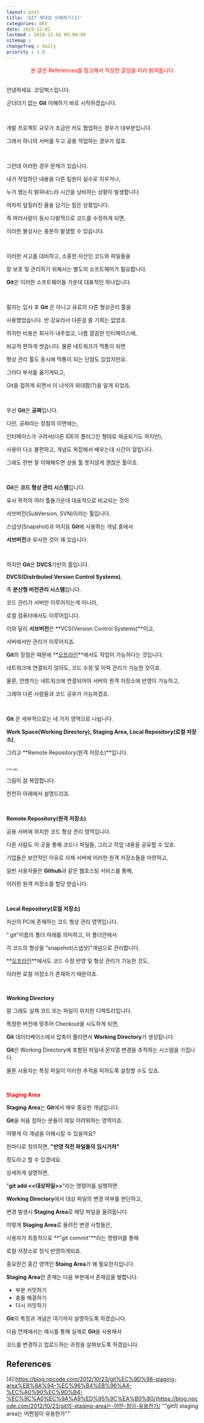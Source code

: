 ```yaml
---
layout: post
title: 'GIT 제대로 이해하기(1)'
categories: DEV
date: 2019-12-02
lastmod : 2019-12-02 09:00:00
sitemap :
changefreq : daily
priority : 1.0
---
```


<center><span style="color:red">본 글은 References를 참고해서 작성한 글임을 미리 밝혀둡니다.</span></center>
<br>

안녕하세요. 코딩벅스입니다. 

군더더기 없는 **Git** 이해하기 바로 시작하겠습니다. 

<br>

개발 프로젝트 규모가 조금만 커도 협업하는 경우가 대부분입니다. 

그래서 하나의 서버를 두고 공용 작업하는 경우가 많죠. 

<br>

그런데 이러한 경우 문제가 있습니다. 

내가 작업하던 내용을 다른 팀원이 실수로 지우거나, 

누가 했는지 밝혀내느라 시간을 낭비하는 상황이 발생합니다.

어차피 엎질러진 물을 담기는 힘든 상황입니다.  

즉 여러사람이 동시 다발적으로 코드를 수정하게 되면,

이러한 불상사는 충분히 발생할 수 있습니다. 

<br>

이러한 사고를 대비하고, 소중한 자산인 코드와 파일들을

잘 보호 및 관리하기 위해서는 별도의 소프트웨어가 필요합니다. 

**Git**은 이러한 소프트웨어들 가운데 대표적인 하나입니다. 

<br>

필자는 입사 후 **Git** 은 아니고 유료의 다른 형상관리 툴을

사용했었습니다. 반 강요라서 다른걸 쓸 기회는 없었죠. 

하지만 비용은 회사가 내주었고, 나름 깔끔한 인터페이스에, 

비교적 편하게 썻습니다. 물론 네트워크가 먹통이 되면 

형상 관리 툴도 동시에 먹통이 되는 단점도 있었지만요.

그러다 부서를 옮기게되고, 

Git을 접하게 되면서 이 녀석의 위대함(?)을 알게 되었죠. 

<br>

우선 **Git**은 **공짜**입니다. 

다만, 공짜라는 장점의 이면에는, 

인터페이스가 구려서(다른 IDE의 플러그인 형태로 제공되기도 하지만),

사용이 다소 불편하고, 개념도 복잡해서 배우는데 시간이 걸립니다. 

그래도 한번 잘 이해해두면 상용 툴 못지않게 괜찮은 툴이죠.

<br>

**Git**은 **코드 형상 관리 시스템**입니다. 

유사 목적의 여러 툴들가운데 대표적으로 비교되는 것이 

서브버전(SubVersion, SVN)이라는 툴입니다. 

스냅샷(Snapshot)과 머지등 **Git**에 사용하는 개념 중에서 

**서브버전**과 유사한 것이 꽤 있습니다. 

<br>

하지만 **Git**은 **DVCS**기반의 툴입니다.

**DVCS(Distributed Version Control Systems)**, 

즉 **분산형 버전관리 시스템**입니다. 

코드 관리가 서버만 이루어지는게 아니라, 

로컬 컴퓨터에서도 이루어집니다. 

이와 달리 **서브버전**은 **VCS(Version Control Systems)**이고, 

서버에서만 관리가 이루어지죠. 

**Git**의 장점은 때문에 **<u>오프라인</u>**에서도 작업이 가능하다는 것입니다. 

네트워크에 연결되지 않아도, 코드 수정 및 이력 관리가 가능한 것이죠. 

물론, 언젠가는 네트워크에 연결되어야 서버의 원격 저장소에 반영이 가능하고, 

그래야 다른 사람들과 코드 공유가 가능하겠죠. 

<br>

**Git** 은 세부적으로는 네 가지 영역으로 나뉩니다. 

**Work Space(Working Directory), Staging Area, Local Repository(로컬 저장소)**, 

그리고 **Remote Repository(원격 저장소)**입니다. 

<br>

<img src="https://d33wubrfki0l68.cloudfront.net/9bad221b597d1ea977a7bb360f369d869dc905ac/9a6eb/img/git-operations.png" alt="Git 흐름도" style="zoom:40%;" />

<br>

그림이 참 복잡합니다. 

천천히 아래에서 설명드리죠.

<br>

**Remote Repository(원격 저장소)**

공용 서버에 위치한 코드 형상 관리 영역입니다.

다른 사람도 이 곳을 통해 코드나 파일들, 그리고 작업 내용을 공유할 수 있죠. 

기업들은 보안적인 이유로 자체 서버에 이러한 원격 저장소들을 마련하고, 

일반 사용자들은 **Github**과 같은 웹호스팅 서비스를 통해, 

이러한 원격 저장소를 할당 받습니다.

<br>

**Local Repository(로컬 저장소)**

자신의 PC에 존재하는 코드 형상 관리 영역입니다. 

".git"이름의 폴더 아래를 의미하고, 이 폴더안에서

각 코드의 형상을 "snapshot(스냅샷)"개념으로 관리합니다. 

**<u>오프라인</u>**에서도 코드 수정 반영 및 형상 관리가 가능한 것도, 

이러한 로컬 저장소가 존재하기 때문이죠. 

<br>

**Working Directory**

말 그래도 실제 코드 또는 파일이 위치한 디렉토리입니다. 

특정한 버전에 맞추어 Checkout을 시도하게 되면, 

**Git** 데이터베이스에서 압축이 풀리면서 **Working Directory**가 생성됩니다. 

**Git**은 Working Directory에 포함된 파일내 문자열 변경을 추적하는 시스템을 가집니다. 

물론 사용자는 특정 파일이 이러한 추적을 피하도록 설정할 수도 있죠. 

<br>

<span style="color:red;font-weight:bold">Staging Area</span>

**Staging Area**는 **Git**에서 매우 중요한 개념입니다.  

**Git**을 처음 접하는 분들이 제일 어려워하는 영역이죠. 

어떻게 이 개념을 이해시킬 수 있을까요? 

한마디로 정의하면, **"반영 직전 파일들의 임시거처"**

정도라고 할 수 있겠네요. 



상세하게 설명하면, 

"**git add <<대상파일>>**"라는 명령어를 실행하면 

**Working Directory**에서 대상 파일의 변경 여부를 판단하고, 

변경 발생시 **Staging Area**로 해당 파일을 올려둡니다. 

이렇게 **Staging Area**로 올려진 변경 사항들은, 

사용자가 최종적으로 **"git commit"**라는 명령어를 통해 

로컬 저장소로 정식 반영하게되죠. 



중요한건 중간 영역인 **Staing Area**가 왜 필요한지입니다. 

**Staging Area**란 존재는 다음 부분에서 존재감을 발합니다.



- 부분 커밋하기
- 충돌 해결하기
- 다시 커밋하기



**Git**의 특징과 개념은 여기까지 설명하도록 하겠습니다. 

다음 연재에서는 예시를 통해 실제로 **Git**을 사용해서 

코드를 변경하고 업로드하는 과정을 살펴보도록 하겠습니다. 



## References

[1]: https://medium.com/@nsh235482/git-%EC%8B%A0%EC%9E%85%EA%B0%9C%EB%B0%9C%EC%9E%90%EC%9D%98-git-%EC%82%AC%EC%9A%A9%EA%B8%B0-1-%EA%B8%B0%EB%B3%B8-%EA%B5%AC%EC%A1%B0-%EC%9D%B4%ED%95%B4%ED%95%98%EA%B8%B0-728c64824ebe	"GIT 기본 구조 이해하기"

[2]: http://blog.outsider.ne.kr/865
[3]:https://dimdim.tistory.com/entry/GIT%EC%97%90-%EB%8C%80%ED%95%9C-%EB%82%B4%EC%9A%A9%EC%A0%95%EB%A6%AC-%EC%A0%95%EB%A6%AC%EC%A4%91(https://dimdim.tistory.com/entry/GIT에-대한-내용정리-정리중)

[4]:https://blog.npcode.com/2012/10/23/git%EC%9D%98-staging-area%EB%8A%94-%EC%96%B4%EB%96%A4-%EC%A0%90%EC%9D%B4-%EC%9C%A0%EC%9A%A9%ED%95%9C%EA%B0%80/(https://blog.npcode.com/2012/10/23/git의-staging-area는-어떤-점이-유용한가/	""git의 staging area는 어쩐점이 유용한가""